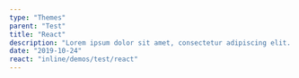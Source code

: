 ```yaml
---
type: "Themes"
parent: "Test"
title: "React"
description: "Lorem ipsum dolor sit amet, consectetur adipiscing elit. Nunc tempus laoreet leo sit amet iaculis."
date: "2019-10-24"
react: "inline/demos/test/react"
---
```

